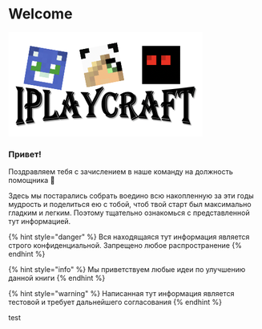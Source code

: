 # Welcome

![](.gitbook/assets/image.png)

### Привет!

Поздравляем тебя с зачислением в наше команду на должность помощника 🥳 

Здесь мы постарались собрать воедино всю накопленную за эти годы мудрость и поделиться ею с тобой, чтоб твой старт был максимально гладким и легким. Поэтому тщательно ознакомься с представленной тут информацией.

{% hint style="danger" %}
Вся находящаяся тут информация является строго конфиденциальной. Запрещено любое распространение
{% endhint %}

{% hint style="info" %}
Мы приветствуем любые идеи по улучшению данной книги
{% endhint %}



{% hint style="warning" %}
Написанная тут информация является тестовой и требует дальнейшего согласования
{% endhint %}

test
